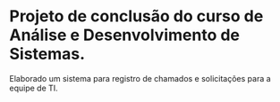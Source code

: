 # Projeto de conclusão do curso de Análise e Desenvolvimento de Sistemas.

Elaborado um sistema para registro de chamados e solicitações para a equipe de TI.
